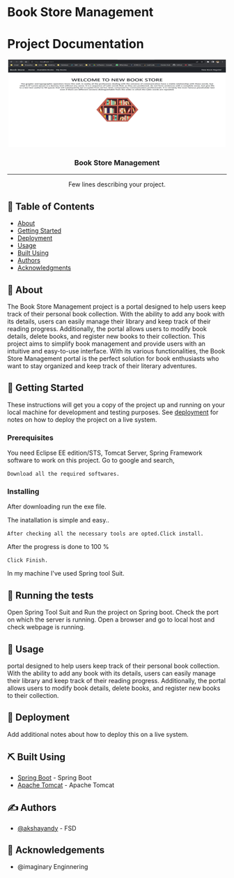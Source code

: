 # Book Store Management

# Project Documentation

<p align="center">
  <a href="" rel="noopener">
 <img width=500px height=200px src="BSM.jpg" alt="Project logo"></a>
</p>


<h3 align="center">Book Store Management</h3>

---

<p align="center"> Few lines describing your project.
    <br> 
</p>

## 📝 Table of Contents
- [About](#about)
- [Getting Started](#getting_started)
- [Deployment](#deployment)
- [Usage](#usage)
- [Built Using](#built_using)
- [Authors](#authors)
- [Acknowledgments](#acknowledgement)

## 🧐 About <a name = "about"></a>
The Book Store Management project is a portal designed to help users keep track of their personal book collection. With the ability to add any book with its details, users can easily manage their library and keep track of their reading progress. Additionally, the portal allows users to modify book details, delete books, and register new books to their collection. This project aims to simplify book management and provide users with an intuitive and easy-to-use interface. With its various functionalities, the Book Store Management portal is the perfect solution for book enthusiasts who want to stay organized and keep track of their literary adventures.

## 🏁 Getting Started <a name = "getting_started"></a>
These instructions will get you a copy of the project up and running on your local machine for development and testing purposes. See [deployment](#deployment) for notes on how to deploy the project on a live system.

### Prerequisites
You need Eclipse EE edition/STS, Tomcat Server, Spring Framework software to work on this project.
Go to google and search,

```
Download all the required softwares.
```

### Installing
After downloading run the exe file.

The inatallation is simple and easy..

```
After checking all the necessary tools are opted.Click install.
```

After the progress is done to 100
%

```
Click Finish.
```

In my machine I've used Spring tool Suit.

## 🔧 Running the tests <a name = "tests"></a>
Open Spring Tool Suit and Run the project on Spring boot. Check the port on which the server is running.
Open a browser and go to local host and check webpage is running.

## 🎈 Usage <a name="usage"></a>
portal designed to help users keep track of their personal book collection. With the ability to add any book with its details, users can easily manage their library and keep track of their reading progress. Additionally, the portal allows users to modify book details, delete books, and register new books to their collection.

## 🚀 Deployment <a name = "deployment"></a>
Add additional notes about how to deploy this on a live system.

## ⛏️ Built Using <a name = "built_using"></a>
- [Spring Boot](https://spring.io/) - Spring Boot
- [Apache Tomcat](https://tomcat.apache.org/index.html) - Apache Tomcat

## ✍️ Authors <a name = "authors"></a>
- [@akshayandy](https://github.com/akshayandy) - FSD

## 🎉 Acknowledgements <a name = "acknowledgement"></a>
- @imaginary Enginnering
